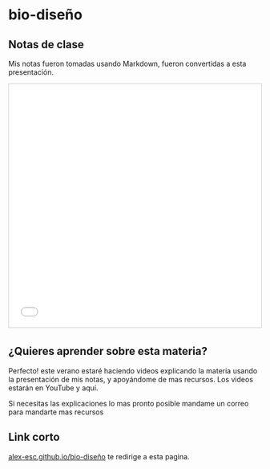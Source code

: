# bio-diseño

## Notas de clase

Mis notas fueron tomadas usando Markdown, fueron convertidas a esta presentación.

<iframe src="//www.slideshare.net/slideshow/embed_code/key/ySBONouaWYALDT" width="595" height="485" frameborder="0" marginwidth="0" marginheight="0" scrolling="no" style="border:1px solid #CCC; border-width:1px; margin-bottom:5px; max-width: 100%;" allowfullscreen> </iframe>


## ¿Quieres aprender sobre esta materia? 

Perfecto! este verano estaré haciendo videos explicando la materia usando la presentación de mis notas, y apoyándome de mas recursos. Los videos estarán en YouTube y aquí.

Si necesitas las explicaciones lo mas pronto posible mandame un correo para mandarte mas recursos


## Link corto

[alex-esc.github.io/bio-diseño](https://alex-esc.github.io/historia-del-diseño.html) te redirige a esta pagina.
